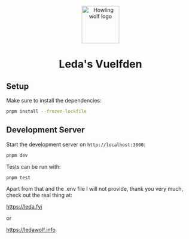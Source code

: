 <p align="center">
  <a href="https://leda.fyi">
    <img alt="Howling wolf logo" src="https://leda.fyi/images/wolf.jpeg" width="100" />
  </a>
</p>
<h1 align="center">
  Leda's Vuelfden
</h1>

## Setup

Make sure to install the dependencies:

```bash
pnpm install --frozen-lockfile
```

## Development Server

Start the development server on `http://localhost:3000`:

```bash
pnpm dev
```

Tests can be run with:
```bash
pnpm test
```

Apart from that and the .env file I will not provide, thank you very much, check out the real thing at:

<a href="https://leda.fyi" target="_blank">https://leda.fyi</a>

or

<a href="https://ledawolf.info" target="_blank">https://ledawolf.info</a>
